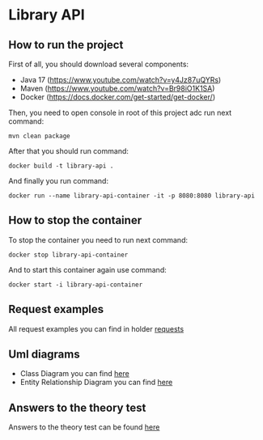 # Library API

## How to run the project

First of all, you should download several components:

- Java 17 (https://www.youtube.com/watch?v=y4Jz87uQYRs)
- Maven (https://www.youtube.com/watch?v=Br98iO1K1SA)
- Docker (https://docs.docker.com/get-started/get-docker/)

Then, you need to open console in root of this project adc run next command:

``
mvn clean package
``

After that you should run command:

``
docker build -t library-api .
``

And finally you run command:

``
docker run --name library-api-container -it -p 8080:8080 library-api
``

## How to stop the container

To stop the container you need to run next command:

``
docker stop library-api-container
``

And to start this container again use command:

``
docker start -i library-api-container
``

## Request examples

All request examples you can find in holder [requests](requests)

## Uml diagrams

- Class Diagram you can find [here](uml/ClassDiagram.plantuml)
- Entity Relationship Diagram you can find [here](uml/EntityRelationshipDiagram.puml)

## Answers to the theory test

Answers to the theory test can be found [here](theoreticalPart/test.md)
